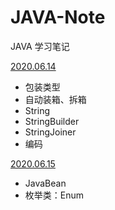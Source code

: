 # JAVA-Note
JAVA 学习笔记

[2020.06.14](https://github.com/hanhan1207/JAVA-Note/issues/1) 
  - 包装类型
  - 自动装箱、拆箱
  - String
  - StringBuilder
  - StringJoiner
  - 编码

[2020.06.15](https://github.com/hanhan1207/JAVA-Note/issues/2)
  - JavaBean
  - 枚举类：Enum
